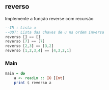 ## reverso

Implemente a função reverse com recursão
```hs
--IN : Lista u
--OUT: Lista das chaves de u na ordem inversa
reverso [] == []
reverso [7] == [7]
reverso [2,3] == [3,2]
reverso [1,2,3,4] == [4,3,2,1]
```


<!--MAIN_BEGIN-->
### Main
```hs
main = do
    a <- readLn :: IO [Int]
    print $ reverso a

```
<!--MAIN_END-->